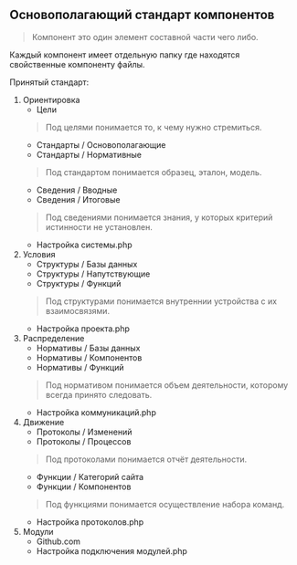 ## Основополагающий стандарт компонентов

> Компонент это один элемент составной части чего либо.

Каждый компонент имеет отдельную папку где находятся свойственные компоненту файлы.

Принятый стандарт:

1. Ориентировка
   - Цели
   > Под целями понимается то, к чему нужно стремиться.
   - Стандарты / Основополагающие
   - Стандарты / Нормативные
   > Под стандартом понимается образец, эталон, модель.
   - Сведения / Вводные
   - Сведения / Итоговые
   > Под сведениями понимается знания, у которых критерий истинности не установлен.
   - Настройка системы.php
2. Условия
    - Структуры / Базы данных
    - Структуры / Напутствующие
    - Структуры / Функций
    > Под структурами понимается внутреннии устройства с их взаимосвязями.
    - Настройка проекта.php
3. Распределение
    - Нормативы / Базы данных
    - Нормативы / Компонентов
    - Нормативы / Функций
    > Под нормативом понимается объем деятельности, которому всегда принято следовать.
    - Настройка коммуникаций.php
4. Движение
    - Протоколы / Изменений
    - Протоколы / Процессов
   > Под протоколами понимается отчёт деятельности.
    - Функции / Категорий сайта
    - Функции / Компонентов
   > Под функциями понимается осуществление набора команд.
    - Настройка протоколов.php
4. Модули
    - Github.com
    - Настройка подключения модулей.php